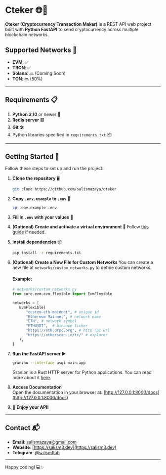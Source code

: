 # Cteker 🌐🚀

**Cteker (Cryptocurrency Transaction Maker)** is a REST API web project built with **Python FastAPI** to send cryptocurrency across multiple blockchain networks.

## Supported Networks 🌉
- **EVM**: ✅
- **TRON**: ✅
- **Solana**: 🔜 (Coming Soon)
- **TON**: 🔜 (50%)

---

## Requirements 📋
1. **Python 3.10** or newer 🐍
2. **Redis server** 🟥
3. **Git** 🛠️
4. Python libraries specified in `requirements.txt` 📦

---

## Getting Started 🚀

Follow these steps to set up and run the project:

1. **Clone the repository** 🖥️
   ```bash
   git clone https://github.com/salismazaya/cteker
   ```

2. **Copy `.env.example` to `.env`** 📂
   ```bash
   cp .env.example .env
   ```

3. **Fill in `.env` with your values** 🔑

4. **(Optional) Create and activate a virtual environment** 🌱
   Follow [this guide](https://stackoverflow.com/questions/43069780/how-to-create-virtual-env-with-python3) if needed.

5. **Install dependencies** 📦
   ```bash
   pip install -r requirements.txt
   ```

6. **(Optional) Create a New File for Custom Networks**
   You can create a new file at `networks/custom_networks.py` to define custom networks.

   #### Example:

   ```python
   # networks/custom_networks.py
   from core.evm.evm_flexible import EvmFlexible

   networks = [
      EvmFlexible(
         "custom-eth-mainnet", # unique id
         "Ethereum Mainnet", # network name
         "ETH", # network symbol
         "ETHUSDT",  # binance ticker
         "https://eth.drpc.org", # http rpc url
         "https://etherscan.io/tx/" # explorer
      ),
   ]
   ```
   
7. **Run the FastAPI server** ▶️
   ```bash
   granian --interface asgi main:app
   ```

   Granian is a Rust HTTP server for Python applications. You can read more about it [here](https://github.com/emmett-framework/granian).

8. **Access Documentation**  
   Open the documentation in your browser at: [http://127.0.0.1:8000/docs](http://127.0.0.1:8000/docs)

9. 🎉 **Enjoy your API!**

---

## Contact 📬

- **Email**: [salismazaya@gmail.com](mailto:salismazaya@gmail.com)
- **Website**: [https://salism3.dev](https://salism3.dev)
- **Telegram**: [@salismftah](https://t.me/salismftah)

---

Happy coding! 💻✨